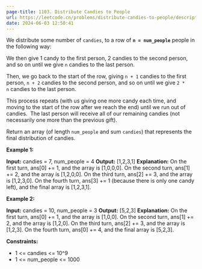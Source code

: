 ```yaml
---
page-title: 1103. Distribute Candies to People
url: https://leetcode.cn/problems/distribute-candies-to-people/description/?envType=daily-question&envId=2024-06-03
date: 2024-06-03 12:50:41
---
```

We distribute some number of `candies`, to a row of **`n = num_people`** people in the following way:

We then give 1 candy to the first person, 2 candies to the second person, and so on until we give `n` candies to the last person.

Then, we go back to the start of the row, giving `n + 1` candies to the first person, `n + 2` candies to the second person, and so on until we give `2 * n` candies to the last person.

This process repeats (with us giving one more candy each time, and moving to the start of the row after we reach the end) until we run out of candies.  The last person will receive all of our remaining candies (not necessarily one more than the previous gift).

Return an array (of length `num_people` and sum `candies`) that represents the final distribution of candies.

**Example 1:**

**Input:** candies = 7, num\_people = 4
**Output:** \[1,2,3,1\]
**Explanation:**
On the first turn, ans\[0\] += 1, and the array is \[1,0,0,0\].
On the second turn, ans\[1\] += 2, and the array is \[1,2,0,0\].
On the third turn, ans\[2\] += 3, and the array is \[1,2,3,0\].
On the fourth turn, ans\[3\] += 1 (because there is only one candy left), and the final array is \[1,2,3,1\].

**Example 2:**

**Input:** candies = 10, num\_people = 3
**Output:** \[5,2,3\]
**Explanation:** 
On the first turn, ans\[0\] += 1, and the array is \[1,0,0\].
On the second turn, ans\[1\] += 2, and the array is \[1,2,0\].
On the third turn, ans\[2\] += 3, and the array is \[1,2,3\].
On the fourth turn, ans\[0\] += 4, and the final array is \[5,2,3\].

**Constraints:**

-   1 <= candies <= 10^9
-   1 <= num\_people <= 1000